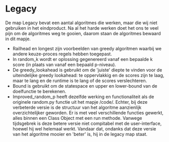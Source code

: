 # Legacy
De map Legacy bevat een aantal algoritmes die werken, maar die wij niet gebruiken in het eindproduct. Na al het harde werken doet het ons te veel pijn om de algoritmes weg te gooien, daarom staan de algoritmes bewaard in dit mapje.
* Railhead en longest zijn voorbeelden van greedy algoritmen waarbij we andere keuze-proces regels hebben toegepast.
* In random_k wordt er oplossing gegenereerd vanaf een bepaalde k score (in plaats van vanaf een bepaald p-niveau).
* De greedy_lookahead is gebruikt om de 'juiste' diepte te vinden voor de uiteindelijke greedy lookahead: te oppervlakkig en de scores zijn te laag, maar te lang en de runtime is te lang of de scores verslechteren.
* Bound is gebruikt om de statespace en upper en lower-bound van de doelfunctie te berekenen. 
* Improved_random_p heeft dezelfde werking en functionaliteit als de originele random.py functie uit het mapje /code/. Echter, bij deze verbeterde versie is de structuur van het algoritme aanzienlijk overzichtelijker geworden. Er is met veel verschillende functies gewerkt, alles binnen een Class Object met een run methode. Vanwege tijdsgebrek is deze betere versie niet compitabel met de user-interface, hoewel hij wel helemaal werkt. Vandaar dat, ondanks dat deze versie van het algoritme mooier en 'beter' is, hij in de legacy map staat.
